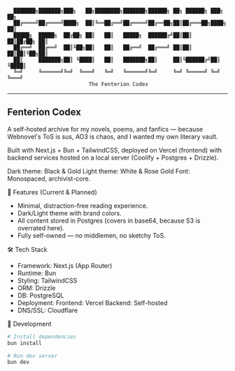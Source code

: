 ```
  ███████╗███████╗███╗   ██╗████████╗███████╗██████╗ ██╗ ██████╗ ███╗   ██╗
  ██╔════╝██╔════╝████╗  ██║╚══██╔══╝██╔════╝██╔══██╗██║██╔═══██╗████╗  ██║
  █████╗  █████╗  ██╔██╗ ██║   ██║   █████╗  ██████╔╝██║██║   ██║██╔██╗ ██║
  ██╔══╝  ██╔══╝  ██║╚██╗██║   ██║   ██╔══╝  ██╔═══╝ ██║██║   ██║██║╚██╗██║
  ██║     ███████╗██║ ╚████║   ██║   ███████╗██║     ██║╚██████╔╝██║ ╚████║
  ╚═╝     ╚══════╝╚═╝  ╚═══╝   ╚═╝   ╚══════╝╚═╝     ╚═╝ ╚═════╝ ╚═╝  ╚═══╝
                          The Fenterion Codex
```

---

## Fenterion Codex

A self-hosted archive for my novels, poems, and fanfics — because Webnovel's ToS is sus, AO3 is chaos, and I wanted my own literary vault.

Built with Next.js + Bun + TailwindCSS, deployed on Vercel (frontend) with backend services hosted on a local server (Coolify + Postgres + Drizzle).

Dark theme: Black & Gold
Light theme: White & Rose Gold
Font: Monospaced, archivist-core.

📜 Features (Current & Planned)

- Minimal, distraction-free reading experience.
- Dark/Light theme with brand colors.
- All content stored in Postgres (covers in base64, because S3 is overrated here).
- Fully self-owned — no middlemen, no sketchy ToS.

🛠️ Tech Stack

- Framework: Next.js (App Router)
- Runtime: Bun
- Styling: TailwindCSS
- ORM: Drizzle
- DB: PostgreSQL
- Deployment:
    Frontend: Vercel
    Backend: Self-hosted
- DNS/SSL: Cloudflare


🚀 Development
```bash
# Install dependencies
bun install

# Run dev server
bun dev
```
